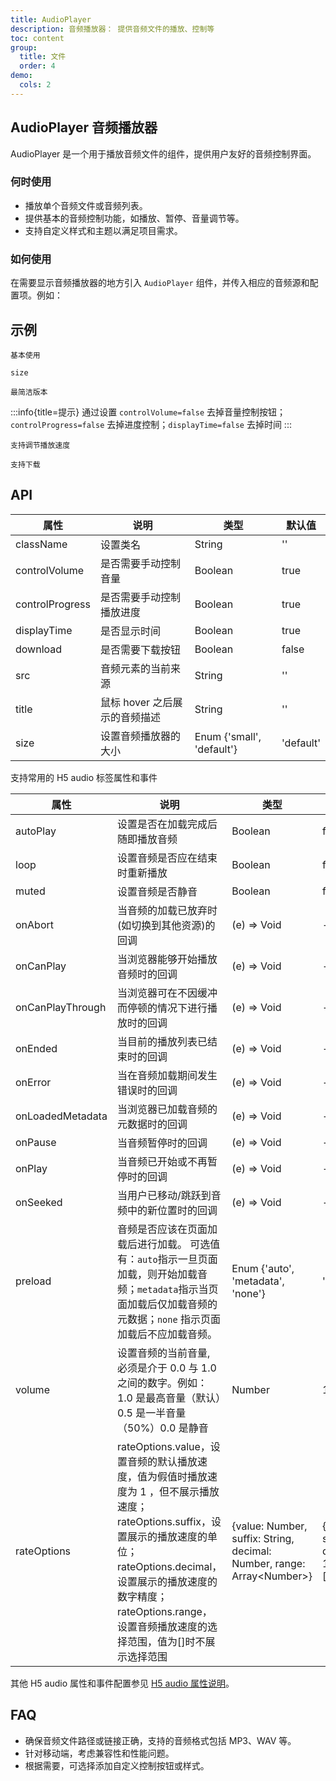 ```yaml
---
title: AudioPlayer
description: 音频播放器： 提供音频文件的播放、控制等
toc: content
group:
  title: 文件
  order: 4
demo:
  cols: 2
---
```


## AudioPlayer 音频播放器

AudioPlayer 是一个用于播放音频文件的组件，提供用户友好的音频控制界面。

### 何时使用

- 播放单个音频文件或音频列表。
- 提供基本的音频控制功能，如播放、暂停、音量调节等。
- 支持自定义样式和主题以满足项目需求。

### 如何使用

在需要显示音频播放器的地方引入 `AudioPlayer` 组件，并传入相应的音频源和配置项。例如：

## 示例

<code description="网页中播放音频" src="./demo/base.tsx">基本使用</code>

<code description="调整大小" src="./demo/size.tsx">size</code>

<code src="./demo/style.tsx">最简洁版本</code>

:::info{title=提示}
通过设置 `controlVolume=false` 去掉音量控制按钮；`controlProgress=false` 去掉进度控制；`displayTime=false` 去掉时间
:::

<code src="./demo/rate.tsx" description='通过设置 `playbackRate="1.0"` 设置默认播放速度通过设置 `playbackRates=["2.0", "1.0", "0.5"]` 设置播放速度选择列表`'>支持调节播放速度</code>

<code description="调整大小" src="./demo/download.tsx">支持下载</code>

## API

| 属性            | 说明                          | 类型                      | 默认值    |
| --------------- | ----------------------------- | ------------------------- | --------- |
| className       | 设置类名                      | String                    | ''        |
| controlVolume   | 是否需要手动控制音量          | Boolean                   | true      |
| controlProgress | 是否需要手动控制播放进度      | Boolean                   | true      |
| displayTime     | 是否显示时间                  | Boolean                   | true      |
| download        | 是否需要下载按钮              | Boolean                   | false     |
| src             | 音频元素的当前来源            | String                    | ''        |
| title           | 鼠标 hover 之后展示的音频描述 | String                    | ''        |
| size            | 设置音频播放器的大小          | Enum {'small', 'default'} | 'default' |

支持常用的 H5 audio 标签属性和事件

| 属性             | 说明                                                                                                                                                                                                                                                         | 类型                                                                     | 默认值                                         |
| ---------------- | ------------------------------------------------------------------------------------------------------------------------------------------------------------------------------------------------------------------------------------------------------------ | ------------------------------------------------------------------------ | ---------------------------------------------- |
| autoPlay         | 设置是否在加载完成后随即播放音频                                                                                                                                                                                                                             | Boolean                                                                  | false                                          |
| loop             | 设置音频是否应在结束时重新播放                                                                                                                                                                                                                               | Boolean                                                                  | false                                          |
| muted            | 设置音频是否静音                                                                                                                                                                                                                                             | Boolean                                                                  | false                                          |
| onAbort          | 当音频的加载已放弃时(如切换到其他资源)的回调                                                                                                                                                                                                                 | (e) => Void                                                              | -                                              |
| onCanPlay        | 当浏览器能够开始播放音频时的回调                                                                                                                                                                                                                             | (e) => Void                                                              | -                                              |
| onCanPlayThrough | 当浏览器可在不因缓冲而停顿的情况下进行播放时的回调                                                                                                                                                                                                           | (e) => Void                                                              | -                                              |
| onEnded          | 当目前的播放列表已结束时的回调                                                                                                                                                                                                                               | (e) => Void                                                              | -                                              |
| onError          | 当在音频加载期间发生错误时的回调                                                                                                                                                                                                                             | (e) => Void                                                              | -                                              |
| onLoadedMetadata | 当浏览器已加载音频的元数据时的回调                                                                                                                                                                                                                           | (e) => Void                                                              | -                                              |
| onPause          | 当音频暂停时的回调                                                                                                                                                                                                                                           | (e) => Void                                                              | -                                              |
| onPlay           | 当音频已开始或不再暂停时的回调                                                                                                                                                                                                                               | (e) => Void                                                              | -                                              |
| onSeeked         | 当用户已移动/跳跃到音频中的新位置时的回调                                                                                                                                                                                                                    | (e) => Void                                                              | -                                              |
| preload          | 音频是否应该在页面加载后进行加载。 可选值有：`auto`指示一旦页面加载，则开始加载音频；`metadata`指示当页面加载后仅加载音频的元数据；`none` 指示页面加载后不应加载音频。                                                                                       | Enum {'auto', 'metadata', 'none'}                                        | 'metadata'                                     |
| volume           | 设置音频的当前音量, 必须是介于 0.0 与 1.0 之间的数字。例如：1.0 是最高音量（默认）0.5 是一半音量 （50%）0.0 是静音                                                                                                                                           | Number                                                                   | 1.0                                            |
| rateOptions      | rateOptions.value，设置音频的默认播放速度，值为假值时播放速度为 1 ，但不展示播放速度；rateOptions.suffix，设置展示的播放速度的单位；rateOptions.decimal，设置展示的播放速度的数字精度；rateOptions.range，设置音频播放速度的选择范围，值为[]时不展示选择范围 | {value: Number, suffix: String, decimal: Number, range: Array\<Number\>} | {value: 0, suffix: 'x', decimal: 1, range: []} |

其他 H5 audio 属性和事件配置参见 [H5 audio 属性说明](http://www.w3school.com.cn/jsref/dom_obj_audio.asp)。

## FAQ

- 确保音频文件路径或链接正确，支持的音频格式包括 MP3、WAV 等。
- 针对移动端，考虑兼容性和性能问题。
- 根据需要，可选择添加自定义控制按钮或样式。
